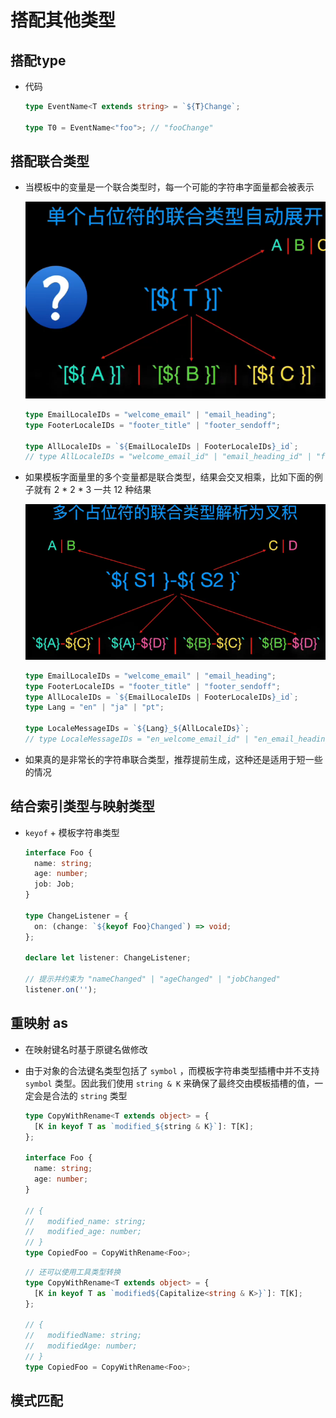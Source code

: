 # 搭配其他类型

## 搭配type

  - 代码

    ```typescript
    type EventName<T extends string> = `${T}Change`;

    type T0 = EventName<"foo">; // "fooChange"
    ```

## 搭配联合类型

  - 当模板中的变量是一个联合类型时，每一个可能的字符串字面量都会被表示

    ![](image/image_MfufizydVX.png)

    ```typescript
    type EmailLocaleIDs = "welcome_email" | "email_heading";
    type FooterLocaleIDs = "footer_title" | "footer_sendoff";

    type AllLocaleIDs = `${EmailLocaleIDs | FooterLocaleIDs}_id`;
    // type AllLocaleIDs = "welcome_email_id" | "email_heading_id" | "footer_title_id" | "footer_sendoff_id"
    ```

  - 如果模板字面量里的多个变量都是联合类型，结果会交叉相乘，比如下面的例子就有 2 \* 2 \* 3 一共 12 种结果

    ![](image/image_LqWm-wvmWH.png)

    ```typescript
    type EmailLocaleIDs = "welcome_email" | "email_heading";
    type FooterLocaleIDs = "footer_title" | "footer_sendoff";
    type AllLocaleIDs = `${EmailLocaleIDs | FooterLocaleIDs}_id`;
    type Lang = "en" | "ja" | "pt";

    type LocaleMessageIDs = `${Lang}_${AllLocaleIDs}`;
    // type LocaleMessageIDs = "en_welcome_email_id" | "en_email_heading_id" | "en_footer_title_id" | "en_footer_sendoff_id" | "ja_welcome_email_id" | "ja_email_heading_id" | "ja_footer_title_id" | "ja_footer_sendoff_id" | "pt_welcome_email_id" | "pt_email_heading_id" | "pt_footer_title_id" | "pt_footer_sendoff_id"
    ```

  - 如果真的是非常长的字符串联合类型，推荐提前生成，这种还是适用于短一些的情况

## 结合索引类型与映射类型

  - `keyof` + 模板字符串类型

    ```typescript
    interface Foo {
      name: string;
      age: number;
      job: Job;
    }

    type ChangeListener = {
      on: (change: `${keyof Foo}Changed`) => void;
    };

    declare let listener: ChangeListener;

    // 提示并约束为 "nameChanged" | "ageChanged" | "jobChanged"
    listener.on('');
    ```

## 重映射 as

  - 在映射键名时基于原键名做修改
  - 由于对象的合法键名类型包括了 `symbol` ，而模板字符串类型插槽中并不支持 `symbol` 类型。因此我们使用 `string & K` 来确保了最终交由模板插槽的值，一定会是合法的 `string` 类型

    ```typescript
    type CopyWithRename<T extends object> = {
      [K in keyof T as `modified_${string & K}`]: T[K];
    };

    interface Foo {
      name: string;
      age: number;
    }

    // {
    //   modified_name: string;
    //   modified_age: number;
    // }
    type CopiedFoo = CopyWithRename<Foo>;
    ```

    ```typescript
    // 还可以使用工具类型转换
    type CopyWithRename<T extends object> = {
      [K in keyof T as `modified${Capitalize<string & K>}`]: T[K];
    };

    // {
    //   modifiedName: string;
    //   modifiedAge: number;
    // }
    type CopiedFoo = CopyWithRename<Foo>;
    ```

## 模式匹配

